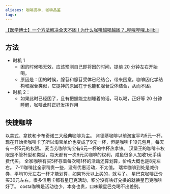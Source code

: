```yaml
---
aliases: 咖啡提神, 咖啡品鉴
tags: 
---
```


[【医学博士】一个方法解决全天不困 I 为什么咖啡越喝越困？_哔哩哔哩_bilibili](https://www.bilibili.com/video/BV1t3411e7PA/?spm_id_from=333.788.video.desc.click)

## 方法

- 时机 1
	- 困的时候喝无效，应该预测自己即将困的时间，提前 20 分钟左右开始喝。
	- 原因是：困的时候，腺苷和腺苷受体已经结合，带来困意。咖啡因化学结构和腺苷类似，它提神的原因在于也能和腺苷受体结合，从而不困。
- 时机 2：
	- 如果此时已经困了，且有把握能立刻睡着的话，可以喝，正好等 20 分钟睡醒，咖啡此时正好发挥作用


## 快捷咖啡
以美式、拿铁和卡布奇诺三大经典咖啡为主。
肯德基咖啡以前淘宝平均5元一杯，现在开始卖咖啡卡了所以淘宝单价也变成了9元一杯，但是咖啡卡19元包月，每天有一杯5元的权限。
麦当劳咖啡淘宝有6元一杯的中杯热拿铁。
汉堡王的咖啡卡权限是不管杯型和类型，每天都有一次8元买咖啡的权利，咸鱼很多人加收1元手续费代买。
全家咖啡有买5杯存着每次喝1杯的活动还算划算，价格大概也是8元左右。
7-11咖啡比全家稍贵一些，没有优惠活动，不太值。
瑞幸咖啡到处是减价券，平均10元左右一杯才能划算，如果15元以上买的，就亏了。
星巴克咖啡正价买30元左右，很多信用卡都有星巴克活动，积分没有啥好兑换的就换星巴克咖啡好了。
costa咖啡是活动也少，本身也贵，口味跟星巴克喝不出差别。